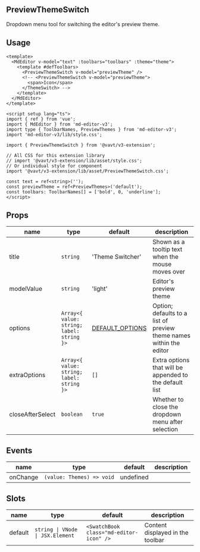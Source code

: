 ## PreviewThemeSwitch

Dropdown menu tool for switching the editor's preview theme.

## Usage

```vue
<template>
  <MdEditor v-model="text" :toolbars="toolbars" :theme="theme">
    <template #defToolbars>
      <PreviewThemeSwitch v-model="previewTheme" />
      <!-- <PreviewThemeSwitch v-model="previewTheme">
        <span>Icon</span>
      </ThemeSwitch> -->
    </template>
  </MdEditor>
</template>

<script setup lang="ts">
import { ref } from 'vue';
import { MdEditor } from 'md-editor-v3';
import type { ToolbarNames, PreviewThemes } from 'md-editor-v3';
import 'md-editor-v3/lib/style.css';

import { PreviewThemeSwitch } from '@vavt/v3-extension';

// All CSS for this extension library
// import '@vavt/v3-extension/lib/asset/style.css';
// Or individual style for component
import '@vavt/v3-extension/lib/asset/PreviewThemeSwitch.css';

const text = ref<string>('');
const previewTheme = ref<PreviewThemes>('default');
const toolbars: ToolbarNames[] = ['bold', 0, 'underline'];
</script>
```

## Props

| name | type | default | description |
| --- | --- | --- | --- |
| title | `string` | 'Theme Switcher' | Shown as a tooltip text when the mouse moves over |
| modelValue | `string` | 'light' | Editor's preview theme |
| options | `Array<{ value: string; label: string }>` | [DEFAULT_OPTIONS](https://github.com/imzbf/md-editor-extension/blob/develop/packages/data/src/index.ts#L1) | Option; defaults to a list of preview theme names within the editor |
| extraOptions | `Array<{ value: string; label: string }>` | `[]` | Extra options that will be appended to the default list |
| closeAfterSelect | `boolean` | `true` | Whether to close the dropdown menu after selection |

## Events

| name     | type                      | default   | description |
| -------- | ------------------------- | --------- | ----------- |
| onChange | `(value: Themes) => void` | undefined |             |

## Slots

| name | type | default | description |
| --- | --- | --- | --- |
| default | `string \| VNode \| JSX.Element` | `<SwatchBook class="md-editor-icon" />` | Content displayed in the toolbar |
